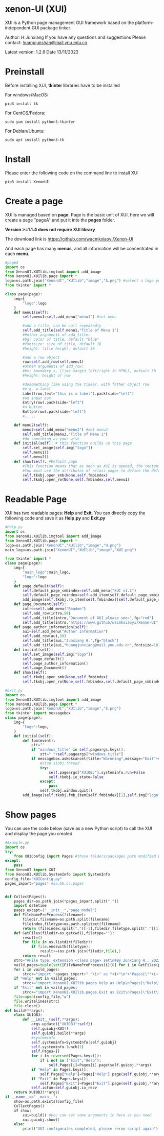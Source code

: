# xenon-UI (XUI)

XUI is a Python page management GUI framework based on the platform-independent GUI package tinker.

Author: H Junxiang
If you have any questions and suggestions
Please contact: huangjunshan@mail.ynu.edu.cn

Latest version: 1.2.6
Date 13/11/2023

# Preinstall
Before installing XUI, **tkinter** libraries have to be installed

For windows/MacOS:
```shell
pip3 install tk
```

For CentOS/Fedora:
```shell
sudo yum install python3-tkinter
```

For Debian/Ubuntu:
```shell
sudo apt install python3-tk
```

# Install
Please enter the following code on the command line to install XUI

``` shell
pip3 install XenonUI
```

# Create a page

XUI is managed based on **page**. Page is the basic unit of XUI, here we will create a page "pageA" and put it into the **pages** folder.

**Version >=1.1.4 does not require XUI library**

The download link is https://github.com/wacmkxiaoyi/Xenon-UI

And each page has many **menus**, and all information will be concentrated in each **menu**.

```python
#pageA
import os
from XenonUI.XUIlib.imgtool import add_image
from XenonUI.XUIlib.page import *
logo=os.path.join("XenonUI","XUIlib","image","A.png") #select a logo you like
from tkinter import *

class page(page):
	img={
		"logo":logo
	}
	def menu1(self):	
		self.menu1=self.add_menu("menu1") #set menu

		#add a title, can be call repeatedly
		self.add_title(self.menu1,"Title of Menu 1")
		##other arguments of add_title:
		#bg: color of title, default "blue"
		#fontsize: size of title, default 18
		#height: title height, default 50

		#add a row object
		row=self.add_row(self.menu1)
		#other arguments of add_row:
		#bx: boundary x, (like margin_left/right in HTML), default 50
		#height: height of row

		#dosomething like using the tinker, with father object row
		#e.g. a label
		Label(row,text="this is a label").pack(side="left")
		#an input box
		Entry(row).pack(side="left")
		#a button
		Button(row).pack(side="left")
		#.....

	def menu2(self):
		menu2=self.add_menu("menu2") #set menu2
		self.add_title(menu2,"Title of Menu 2")
		#do something as your wish
	def initial(self): # this function builds up this page
		self.set_image(self.img["logo"])
		self.menu1()
		self.menu2()
	def show(self): #Default page
		#This function means that as soon as XUI is opened, the contents of this directory will be displayed.
		#You must use the attributes of <class page> to define the default menu, such as self.menu1
		self.tkobj.open_smb(None,self.fmbindex)
		self.tkobj.open_ro(None,self.fmbindex,self.menu1)
```

# Readable Page

XUI has two readable pages: **Help** and **Exit**. You can directly copy the following code and save it as **Help.py** and **Exit.py**

```python
#Help.py
import os
from XenonUI.XUIlib.imgtool import add_image
from XenonUI.XUIlib.page import *
logo=os.path.join("XenonUI","XUIlib","image","H.png")
main_logo=os.path.join("XenonUI","XUIlib","image","XUI.png")

from tkinter import *
class page(page):
	img={
		"main_logo":main_logo,
		"logo":logo
	}
	def page_default(self):	
		self.default_page_smbindex=self.add_menu("XUI v1.1")
		self.default_page_roindex=self.add_item(self.default_page_smbindex,self.ro_height)
		add_image(self.tkobj.ro_item[self.fmbindex][self.default_page_smbindex][self.default_page_roindex][1],self.img["main_logo"],width=self.ro_width,height=self.ro_height)
	def page_Document(self):
		intro=self.add_menu("Readme")
		self.add_row(intro,50)
		self.add_title(intro,"Document of XUI please see:",fg="red")
		self.add_title(intro,"https://www.github/wacmkxiaoyi/Xenon-UI",fontsize=10)
	def page_author_information(self):
		aui=self.add_menu("Author information")
		self.add_row(aui,50)
		self.add_title(aui,"Junxiang H.",fg="black")
		self.add_title(aui,"huangjunxiang@mail.ynu.edu.cn",fontsize=10)
	def initial(self):
		self.set_image(self.img["logo"])
		self.page_default()
		self.page_author_information()
		self.page_Document()
	def show(self):
		self.tkobj.open_smb(None,self.fmbindex)
		self.tkobj.open_ro(None,self.fmbindex,self.default_page_smbindex)
```

```python
#Exit.py
import os
from XenonUI.XUIlib.imgtool import add_image
from XenonUI.XUIlib.page import *
logo=os.path.join("XenonUI","XUIlib","image","E.png")
from tkinter import messagebox
class page(page):
	img={
		"logo":logo,
	}
	def initial(self):
		def fun(event):
			stt=""
			if "windows_title" in self.pageargs.keys():
				stt=" "+self.pageargs["windows_title"]
			if messagebox.askokcancel(title="Warnning",message="Exit"+stt+" ?"):
				#stop siobj.thread
				try:
					self.pageargs["XUIOBJ"].systeminfo.run=False
					self.tkobj.io_state=False
				except:
					pass
				self.tkobj.window.quit()
		add_image(self.tkobj.fmb_item[self.fmbindex][1],self.img["logo"],width=self.tkobj.fmb.height-self.tkobj.fmb.scrollwidth-self.tkobj.get_pars("fmb_bd"),height=self.tkobj.fmb.height-self.tkobj.fmb.scrollwidth-self.tkobj.get_pars("fmb_bd"),event="<Button-1>",fun=fun)
```

# Show pages

You can use the code below (save as a new Python script) to call the XUI and display the page you created

```python
#Example.py
import os
try:
	from XUIConfig import Pages #those folders/packages path modified by yourself
except:
	pass
from XenonUI import XUI
from XenonUI.XUIlib.SystemInfo import SystemInfo
config_file="XUIConfig.py"  
pages_import="pages" #aa.bb.cc.pages


def CollectPages():
	pages_dir=os.path.join(*pages_import.split("."))
	import datetime
	pages_except=("__init__","page_model")
	def FileNamePreProcess(filename):
		filedir,filename=os.path.split(filename)
		fileindex,filetype=os.path.splitext(filename)
		return (fileindex.split(".")[-1],filedir,filetype.split(".")[1])
	def GetFiles(filedir=os.getcwd(),filetype=""):
		result=()
		for file in os.listdir(filedir):
			if file.endswith(filetype):
				result+=(os.path.join(filedir,file),)
		return result
	strc="#File type: extension <class page> set\n#By Junxiang H., 2023/07/9\n#wacmk.com/cn Tech. Supp.\n\n#This script updates automaticly! Do not Modify!\n#Update time:"+datetime.datetime.now().strftime("%Y-%m-%d %H:%M:%S")+"\n\nPages={}\n"
	vaild_pages=tuple(set([FileNamePreProcess(i)[0] for i in GetFiles(pages_dir,"py")])-set(pages_except))
	for i in vaild_pages:
		strc+="import "+pages_import+"."+i+" as "+i+"\n"+"Pages[\""+i+"\"]="+i+"\n"
	if "Help" not in vaild_pages:
		strc+="import XenonUI.XUIlib.pages.Help as Help\nPages[\"Help\"]=Help\n"
	if "Exit" not in vaild_pages:
		strc+="import XenonUI.XUIlib.pages.Exit as Exit\nPages[\"Exit\"]=Exit\n"
	file=open(config_file,"w")
	file.writelines(strc)
	file.close()
def build(**args):
	class XUIOBJ:
		def __init__(self,**args):
			args.update({"XUIOBJ":self})
			self.guiobj=XUI()
			self.guiobj.build(**args)
			#systeminfo
			self.systeminfo=SystemInfo(self.guiobj)
			self.systeminfo.lunch(1)
			self.Pages={}
			for i in reversed(Pages.keys()):
				if i not in ("Exit","Help"):
					self.Pages[i]=Pages[i].page(self.guiobj,**args)
			if "Help" in Pages.keys():
				self.Pages["Help"]=Pages["Help"].page(self.guiobj,**args)
			if "Exit" in Pages.keys():
				self.Pages["Exit"]=Pages["Exit"].page(self.guiobj,**args)
			self.iofun=self.guiobj.io_recv
	return XUIOBJ(**args)
if __name__=="__main__":
	show=os.path.exists(config_file)
	CollectPages()
	if show:
		xui=build() #you can set some arguments in here as you need
		xui.guiobj.show()
	else:
		print("XUI configurates completed, please rerun script again")
```





